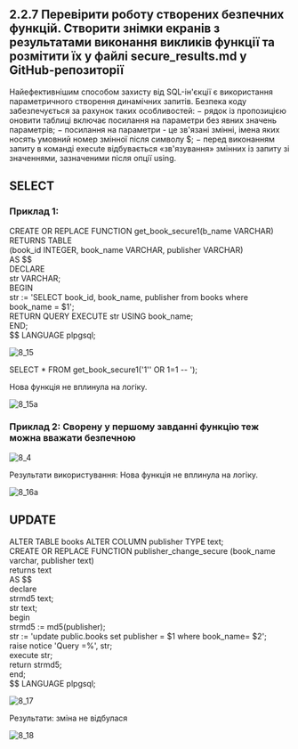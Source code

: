 ## 2.2.7 Перевірити роботу створених безпечних функцій. Створити знімки екранів з результатами виконання викликів функції та розмітити їх у файлі secure_results.md у GitHub-репозиторії

Найефективнішим способом захисту від SQL-ін'єкції є використання параметричного створення динамічних запитів. Безпека коду забезпечується за рахунок таких особливостей:
− рядок із пропозицією оновити таблиці включає посилання на параметри без явних значень параметрів; 
− посилання на параметри - це зв'язані змінні, імена яких носять умовний номер змінної після символу $;
− перед виконанням запиту в команді execute відбувається «зв'язування» змінних із запиту зі значеннями, зазначеними після опції using.

## SELECT

### Приклад 1: 

CREATE OR REPLACE FUNCTION get_book_secure1(b_name VARCHAR) <br>
RETURNS TABLE <br>
(book_id INTEGER, book_name VARCHAR, publisher VARCHAR) <br>
AS $$ <br>
DECLARE <br>
	str VARCHAR; <br>
BEGIN <br>
	str := 'SELECT book_id, book_name, publisher from books where book_name = $1'; <br>
	RETURN QUERY EXECUTE str USING book_name; <br>
END; <br>
$$ LANGUAGE plpgsql; <br>



![8_15](https://user-images.githubusercontent.com/120367818/214000175-9f29d029-b15d-49e3-9ac9-d086a250d970.png)


SELECT * FROM get_book_secure1('1'' OR 1=1 -- ');

Нова функція не вплинула на логіку.

![8_15a](https://user-images.githubusercontent.com/120367818/214000440-a625a19a-1311-4803-ad0e-7ddada987abf.png)

### Приклад 2: Сворену у першому завданні функцію теж можна вважати безпечною

![8_4](https://user-images.githubusercontent.com/120367818/214001602-b72991c0-e505-4afd-899b-23c4f7d00f4e.png)

Результати використування: Нова функція не вплинула на логіку.

![8_16a](https://user-images.githubusercontent.com/120367818/214003647-0ce917b7-5974-4123-a925-0263df840be0.png)


## UPDATE 

ALTER TABLE books ALTER COLUMN publisher TYPE text; <br>
CREATE OR REPLACE FUNCTION publisher_change_secure (book_name varchar, publisher text) <br>
returns text <br>
AS $$ <br>
declare <br>
	strmd5 text; <br>
	str text; <br>
begin <br>
	strmd5 := md5(publisher); <br>
	str := 'update public.books set publisher = $1 where book_name= $2'; <br>
	raise notice 'Query =%', str; <br>
	execute str; <br>
	return strmd5; <br>
end; <br> 
$$ LANGUAGE plpgsql; <br>

![8_17](https://user-images.githubusercontent.com/120367818/214005781-0e89b792-dbd6-40f0-9740-61ffae03bc11.png)

Результати: зміна не відбулася

![8_18](https://user-images.githubusercontent.com/120367818/214006613-c06d07a1-7607-4101-b0e5-ad913e62b068.png)
